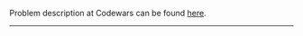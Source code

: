 Problem description at Codewars can be found
[here](https://www.codewars.com/kata/595970246c9b8fa0a8000086/train/python).

-------------



